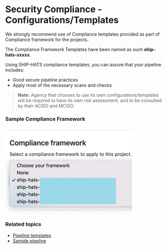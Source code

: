 # Security Compliance - Configurations/Templates

We strongly recommend use of Compliance templates provided as part of Compliance framework for the projects.

The Compliance Framework Templates have been named as such **ship-hats-xxxxx**. 

Using SHIP-HATS compliance templates, you can assure that your pipeline includes:
- Good secure pipeline practices 
- Apply most of the necessary scans and checks

> **Note:** Agency that chooses to use its own configurations/templates will be required to have its own risk assessment, and to be consulted by their ACISO and MCISO.

### Sample Compliance Framework

![Sample Compliance Framework](./images/sample-compliance-framework.png)

### Related topics
 
- [Pipeline templates](https://docs.developer.tech.gov.sg/docs/ship-hats-getting-started/pipeline-templates)
- [Sample pipeline](https://docs.developer.tech.gov.sg/docs/ship-hats-getting-started/sample-pipeline)
